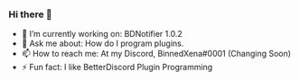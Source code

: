 ### Hi there 👋
- 🔭 I’m currently working on: BDNotifier 1.0.2
- 💬 Ask me about: How do I program plugins.
- 📫 How to reach me: At my Discord, BinnedXena#0001 (Changing Soon)
- ⚡ Fun fact: I like BetterDiscord Plugin Programming
